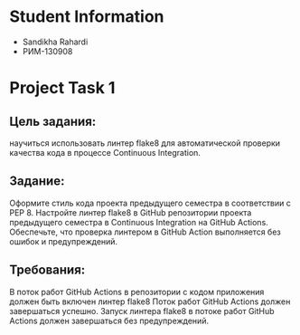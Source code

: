 # Student Information

* Sandikha Rahardi
* РИМ-130908

# Project Task 1

## Цель задания: 
научиться использовать линтер flake8 для автоматической проверки качества кода в процессе Continuous Integration.

## Задание:

Оформите стиль кода проекта предыдущего семестра в соответствии с PEP 8.
Настройте линтер flake8 в GitHub репозитории проекта предыдущего семестра в Continuous Integration на GitHub Actions.
Обеспечьте, что проверка линтером в GitHub Action выполняется без ошибок и предупреждений.

## Требования: 

В поток работ GitHub Actions в репозитории с кодом приложения должен быть включен линтер flake8
Поток работ GitHub Actions должен завершаться успешно.
Запуск линтера flake8 в потоке работ  GitHub Actions  должен завершаться без предупреждений.